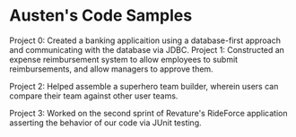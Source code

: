 # Austen's Code Samples

Project 0: Created a banking applicaition using a database-first approach and communicating with the database via JDBC.
Project 1: Constructed an expense reimbursement system to allow employees to submit reimbursements, and allow managers to approve them.

Project 2: Helped assemble a superhero team builder, wherein users can compare their team against other user teams.

Project 3: Worked on the second sprint of Revature's RideForce application asserting the behavior of our code via JUnit testing.
